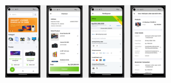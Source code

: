 ![alt text](https://github.com/maulss/Flutter_E-Commerce/blob/main/assets/images/cover%20e-commerce.png)

